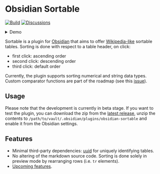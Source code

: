 # Obsidian Sortable

[![Build](https://github.com/alexandru-dinu/obsidian-sortable/actions/workflows/main.yml/badge.svg)](https://github.com/alexandru-dinu/obsidian-sortable/actions/workflows/main.yml)
[![Discussions](https://img.shields.io/badge/discussions-welcome-blueviolet)](https://github.com/alexandru-dinu/obsidian-sortable/discussions)

<details>
<summary>Demo</summary>

https://user-images.githubusercontent.com/14110183/128138299-fd2a1bb2-6f87-4b50-b306-17550d8adc64.mov

</details>

Sortable is a plugin for [Obsidian](https://obsidian.md) that aims to offer [Wikipedia-like](https://en.wikipedia.org/wiki/Help:Sorting#Example) sortable tables. Sorting is done with respect to a table header, on click:
- first click: ascending order
- second click: descending order
- third click: default order

Currently, the plugin supports sorting numerical and string data types. Custom comparator functions are part of the roadmap (see this [issue](https://github.com/alexandru-dinu/obsidian-sortable/issues/12)).

## Usage
Please note that the development is currently in beta stage. If you want to test the plugin, you can download the zip from the [latest release](https://github.com/alexandru-dinu/obsidian-sortable/releases), unzip the contents to `/path/to/vault/.obsidian/plugins/obsidian-sortable` and enable it from the Obsidian settings.

## Features
- Minimal third-party dependencies: [uuid](https://www.npmjs.com/package/uuid) for uniquely identifying tables.
- No altering of the markdown source code. Sorting is done solely in preview mode by rearranging rows (i.e. `tr` elements).
- [Upcoming features](https://github.com/alexandru-dinu/obsidian-sortable/issues?q=is%3Aissue+is%3Aopen+label%3Afeature).

